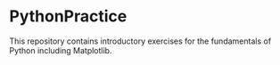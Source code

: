 # PythonPractice
This repository contains introductory exercises for the fundamentals of Python including Matplotlib.
